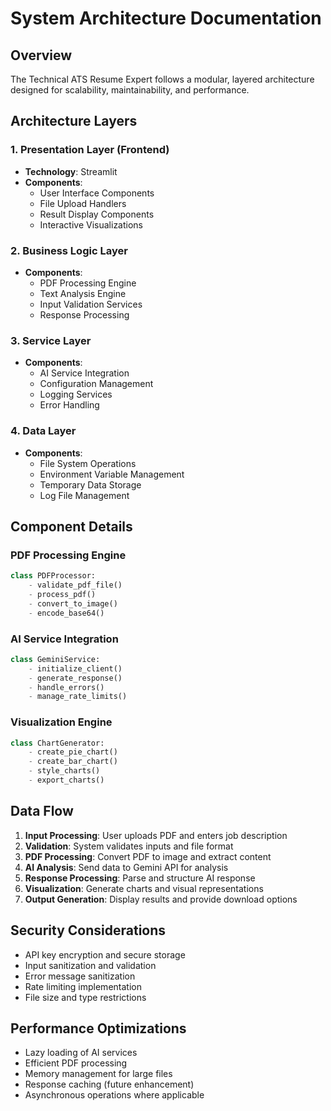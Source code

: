 # System Architecture Documentation

## Overview
The Technical ATS Resume Expert follows a modular, layered architecture designed for scalability, maintainability, and performance.

## Architecture Layers

### 1. Presentation Layer (Frontend)
- **Technology**: Streamlit
- **Components**: 
  - User Interface Components
  - File Upload Handlers
  - Result Display Components
  - Interactive Visualizations

### 2. Business Logic Layer
- **Components**:
  - PDF Processing Engine
  - Text Analysis Engine
  - Input Validation Services
  - Response Processing

### 3. Service Layer
- **Components**:
  - AI Service Integration
  - Configuration Management
  - Logging Services
  - Error Handling

### 4. Data Layer
- **Components**:
  - File System Operations
  - Environment Variable Management
  - Temporary Data Storage
  - Log File Management

## Component Details

### PDF Processing Engine
```python
class PDFProcessor:
    - validate_pdf_file()
    - process_pdf()
    - convert_to_image()
    - encode_base64()
```

### AI Service Integration
```python
class GeminiService:
    - initialize_client()
    - generate_response()
    - handle_errors()
    - manage_rate_limits()
```

### Visualization Engine
```python
class ChartGenerator:
    - create_pie_chart()
    - create_bar_chart()
    - style_charts()
    - export_charts()
```

## Data Flow

1. **Input Processing**: User uploads PDF and enters job description
2. **Validation**: System validates inputs and file format
3. **PDF Processing**: Convert PDF to image and extract content
4. **AI Analysis**: Send data to Gemini API for analysis
5. **Response Processing**: Parse and structure AI response
6. **Visualization**: Generate charts and visual representations
7. **Output Generation**: Display results and provide download options

## Security Considerations

- API key encryption and secure storage
- Input sanitization and validation
- Error message sanitization
- Rate limiting implementation
- File size and type restrictions

## Performance Optimizations

- Lazy loading of AI services
- Efficient PDF processing
- Memory management for large files
- Response caching (future enhancement)
- Asynchronous operations where applicable
